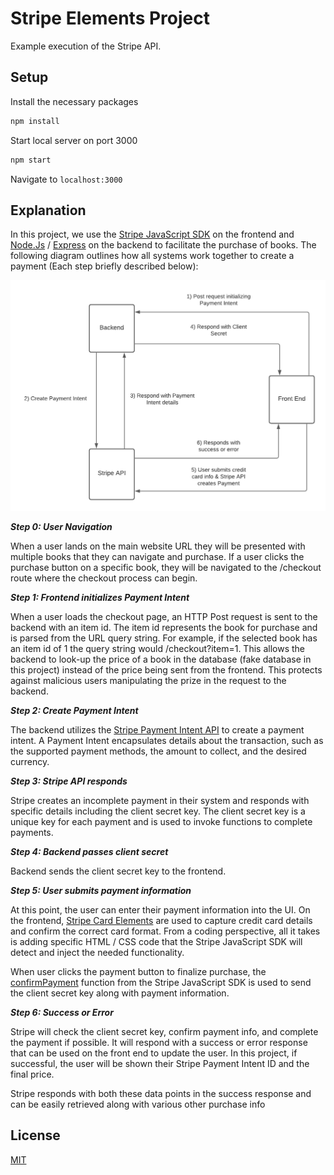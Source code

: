 # Stripe Elements Project

Example execution of the Stripe API. 

## Setup

Install the necessary packages

```bash
npm install
```

Start local server on port 3000
```bash
npm start
```

Navigate to `localhost:3000`

## Explanation

In this project, we use the [Stripe JavaScript SDK](https://stripe.com/docs/js) on the frontend and [Node.Js](https://nodejs.org/en/) / [Express](https://expressjs.com/) on the 
backend to facilitate the purchase of books. The following diagram outlines how all systems 
work together to create a payment (Each step briefly described below):

![Stripe Workflow](/workflow.png)

***Step 0: User Navigation***

When a user lands on the main website URL they will be presented with multiple books that they 
can navigate and purchase. If a user clicks the purchase button on a specific book, they will be 
navigated to the /checkout route where the checkout process can begin. 

***Step 1: Frontend initializes Payment Intent***

When a user loads the checkout page, an HTTP Post request is sent to the backend with an item 
id. The item id represents the book for purchase and is parsed from the URL query string. For 
example, if the selected book has an item id of 1 the query string would /checkout?item=1.
This allows the backend to look-up the price of a book in the database (fake database in this 
project) instead of the price being sent from the frontend. This protects against malicious users 
manipulating the prize in the request to the backend.

***Step 2: Create Payment Intent***

The backend utilizes the [Stripe Payment Intent API](https://stripe.com/docs/payments/payment-intents) to create a payment intent. A Payment Intent 
encapsulates details about the transaction, such as the supported payment methods, the amount to 
collect, and the desired currency.

***Step 3: Stripe API responds***

Stripe creates an incomplete payment in their system and responds with specific details including 
the client secret key. The client secret key is a unique key for each payment and is used to 
invoke functions to complete payments.

***Step 4: Backend passes client secret***

Backend sends the client secret key to the frontend. 

***Step 5: User submits payment information***

At this point, the user can enter their payment information into the UI. On the frontend, [Stripe 
Card Elements](https://stripe.com/docs/stripe-js) are used to capture credit card details and confirm the correct card format. From a 
coding perspective, all it takes is adding specific HTML / CSS code that the Stripe JavaScript 
SDK will detect and inject the needed functionality. 

When user clicks the payment button to finalize purchase, the [confirmPayment](https://stripe.com/docs/js/deprecated/confirm_payment_intent) function from the 
Stripe JavaScript SDK is used to send the client secret key along with payment information.

***Step 6: Success or Error***

Stripe will check the client secret key, confirm payment info, and complete the payment if 
possible. It will respond with a success or error response that can be used on the front end to 
update the user. In this project, if successful, the user will be shown their Stripe Payment Intent 
ID and the final price.

Stripe responds with both these data points in the success response and can be easily retrieved
along with various other purchase info



## License
[MIT](https://choosealicense.com/licenses/mit/)